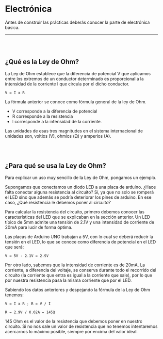 # Electrónica

Antes de construir las prácticas deberás conocer la parte de electrónica básica.


---


<br><br>


## ¿Qué es la Ley de Ohm?

La Ley de Ohm establece que la diferencia de potencial V que aplicamos entre los extremos de un conductor determinado es proporcional a la intensidad de la corriente I que circula por el dicho conductor.

```
V = I x R
```

La fórmula anterior se conoce como fórmula general de la ley de Ohm. 
- V corresponde a la diferencia de potencial
- R corresponde a la resistencia
- I corresponde a la intensidad de la corriente. 

Las unidades de esas tres magnitudes en el sistema internacional de unidades son, voltios (V), ohmios (Ω) y amperios (A).


<br><br>


## ¿Para qué se usa la Ley de Ohm?

Para explicar un uso muy sencillo de la Ley de Ohm, pongamos un ejemplo. 

Supongamos que conectamos un diodo LED a una placa de arduino. ¿Hace falta conectar alguna resistencia al circuito? Sí, ya que no solo se romperá el LED sino que además se podría deteriorar los pines de arduino. En ese caso, ¿Qué resistencia le debemos poner al circuito?

Para calcular la resistencia del circuito, primero debemos conocer las características del LED que se explicaban en la sección anterior. Un LED típico de 5mm admite una tensión de 2.1V y una intensidad de corriente de 20mA para lucir de forma óptima. 

Las placas de Arduino UNO trabajan a 5V, con lo cual se deberá reducir la tensión en el LED, lo que se conoce como diferencia de potencial en el LED que será:

```
V = 5V - 2.1V = 2.9V
```

Por otro lado, sabemos que la intensidad de corriente es de 20mA. La corriente, a diferencia del voltaje, se conserva durante todo el recorrido del circuito (la corriente que entra es igual a la corriente que sale), por lo que por nuestra resistencia pasa la misma corriente que por el LED.

Sabiendo los datos anteriores y despejando la fórmula de la Ley de Ohm tenemos:

```
V = I x R ; R = V / I

R = 2.9V / 0.02A = 145Ω
```

145 Ohm es el valor de la resistencia que debemos poner en nuestro circuito. Si no nos sale un valor de resistencia que no tenemos intentaremos acercarnos lo máximo posible, siempre por encima del valor ideal.